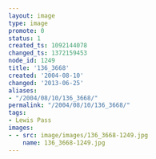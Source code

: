 ```yaml
---
layout: image
type: image
promote: 0
status: 1
created_ts: 1092144078
changed_ts: 1372159453
node_id: 1249
title: '136_3668'
created: '2004-08-10'
changed: '2013-06-25'
aliases:
- "/2004/08/10/136_3668/"
permalink: "/2004/08/10/136_3668/"
tags:
- Lewis Pass
images:
- - src: image/images/136_3668-1249.jpg
    name: 136_3668-1249.jpg
---
```



